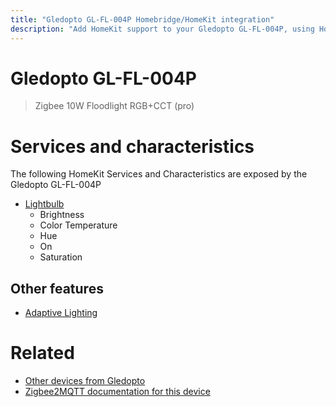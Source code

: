 ```yaml
---
title: "Gledopto GL-FL-004P Homebridge/HomeKit integration"
description: "Add HomeKit support to your Gledopto GL-FL-004P, using Homebridge, Zigbee2MQTT and homebridge-z2m."
---
```

<!---
This file has been GENERATED using src/docgen/docgen.ts
DO NOT EDIT THIS FILE MANUALLY!
-->
# Gledopto GL-FL-004P
> Zigbee 10W Floodlight RGB+CCT (pro)


# Services and characteristics
The following HomeKit Services and Characteristics are exposed by
the Gledopto GL-FL-004P

* [Lightbulb](../../light.md)
  * Brightness
  * Color Temperature
  * Hue
  * On
  * Saturation


## Other features
* [Adaptive Lighting](../../light.md)


# Related
* [Other devices from Gledopto](../index.md#gledopto)
* [Zigbee2MQTT documentation for this device](https://www.zigbee2mqtt.io/devices/GL-FL-004P.html)
